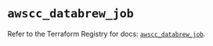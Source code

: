 # `awscc_databrew_job`

Refer to the Terraform Registry for docs: [`awscc_databrew_job`](https://registry.terraform.io/providers/hashicorp/awscc/0.70.0/docs/resources/databrew_job).
